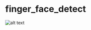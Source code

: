 # finger_face_detect
![alt text](https://github.com/Topdeveloperpcp/finger_face_detect/Screenshot_1.png)
